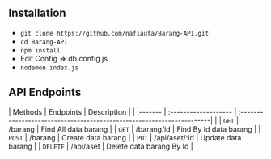 ## Installation

- `git clone https://github.com/nafiaufa/Barang-API.git`
- `cd Barang-API`
- `npm install`
- Edit Config => db.config.js
- `nodemon index.js`

## API Endpoints

| Methods  | Endpoints             | Description                                                           |
| :------- | :-------------------  | :---------------------------------------------------------------------|                                                  |
| `GET`    | /barang               | Find All data barang                                                  |
| `GET`    | /barang/id            | Find By Id data barang                                                |
| `POST`   | /barang               | Create data barang                                                    |
| `PUT`    | /api/aset/:id         | Update data barang                                                    |
| `DELETE` | /api/aset             | Delete data barang By Id                                              |
